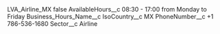 <?xml version="1.0" encoding="UTF-8"?>
<CustomMetadata xmlns="http://soap.sforce.com/2006/04/metadata" xmlns:xsi="http://www.w3.org/2001/XMLSchema-instance" xmlns:xsd="http://www.w3.org/2001/XMLSchema">
    <label>LVA_Airline_MX</label>
    <protected>false</protected>
    <values>
        <field>AvailableHours__c</field>
        <value xsi:type="xsd:string">08:30 - 17:00 from Monday to Friday</value>
    </values>
    <values>
        <field>Business_Hours_Name__c</field>
        <value xsi:nil="true"/>
    </values>
    <values>
        <field>IsoCountry__c</field>
        <value xsi:type="xsd:string">MX</value>
    </values>
    <values>
        <field>PhoneNumber__c</field>
        <value xsi:type="xsd:string">+1 786-536-1680</value>
    </values>
    <values>
        <field>Sector__c</field>
        <value xsi:type="xsd:string">Airline</value>
    </values>
</CustomMetadata>
